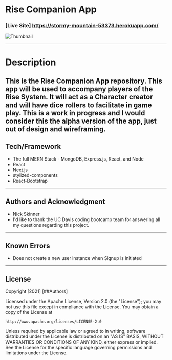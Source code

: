 # Rise Companion App

### [Live Site] https://stormy-mountain-53373.herokuapp.com/

![Thumbnail](./client/images/3.png)

-----------
# Description
This is the Rise Companion App repository. This app will be used to accompany players of the Rise System. It will act as a Character creator and will have dice rollers to facilitate in game play. This is a work in progress and I would consider this the alpha version of the app, just out of design and wireframing. 
-----------

## Tech/Framework

* The full MERN Stack - MongoDB, Express.js, React, and Node
* React
* Next.js
* stylized-components
* React-Bootstrap

-----------
## Authors and Acknowledgment
* Nick Skinner
* I'd like to thank the UC Davis coding bootcamp team for answering all my questions regarding this project.

-----------
## Known Errors
* Does not create a new user instance when Signup is initiated

-----------
## License
Copyright [2021] [##Authors]

Licensed under the Apache License, Version 2.0 (the "License");
you may not use this file except in compliance with the License.
You may obtain a copy of the License at

    http://www.apache.org/licenses/LICENSE-2.0

Unless required by applicable law or agreed to in writing, software
distributed under the License is distributed on an "AS IS" BASIS,
WITHOUT WARRANTIES OR CONDITIONS OF ANY KIND, either express or implied.
See the License for the specific language governing permissions and
limitations under the License.